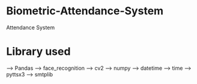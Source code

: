 # Biometric-Attendance-System
Attendance System

# Library used
--> Pandas
--> face_recognition
--> cv2
--> numpy
--> datetime
--> time
--> pyttsx3
--> smtplib
